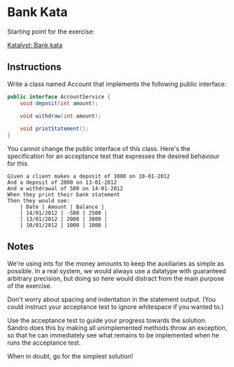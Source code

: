# Bank Kata

Starting point for the exercise:

[Katalyst: Bank kata](https://katalyst.codurance.com/bank)

## Instructions

Write a class named Account that implements the following public interface:

```java
public interface AccountService {
    void deposit(int amount);

    void withdraw(int amount);
    
    void printStatement();
}
```

You cannot change the public interface of this class.
Here's the specification for an acceptance test that expresses the desired behaviour for this

```gherkin
Given a client makes a deposit of 1000 on 10-01-2012
And a deposit of 2000 on 13-01-2012
And a withdrawal of 500 on 14-01-2012
When they print their bank statement
Then they would see:
    | Date | Amount | Balance |
    | 14/01/2012 | -500 | 2500 |
    | 13/01/2012 | 2000 | 3000 |
    | 10/01/2012 | 1000 | 1000 |
```

## Notes

We're using ints for the money amounts to keep the auxiliaries as simple as possible. In a real system, we would always use a datatype with guaranteed arbitrary precision, but doing so here would distract from the main purpose of the exercise.

Don't worry about spacing and indentation in the statement output. (You could instruct your acceptance test to ignore whitespace if you wanted to.)

Use the acceptance test to guide your progress towards the solution. Sandro does this by making all unimplemented methods throw an exception, so that he can immediately see what remains to be implemented when he runs the acceptance test.

When in doubt, go for the simplest solution!